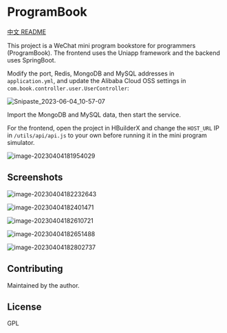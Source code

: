 # ProgramBook

[中文 README](README.md)

This project is a WeChat mini program bookstore for programmers (ProgramBook). The frontend uses the Uniapp framework and the backend uses SpringBoot.

Modify the port, Redis, MongoDB and MySQL addresses in `application.yml`, and update the Alibaba Cloud OSS settings in `com.book.controller.user.UserController`:

![Snipaste_2023-06-04_10-57-07](/images/Snipaste_2023-06-04_10-57-07.png)

Import the MongoDB and MySQL data, then start the service.

For the frontend, open the project in HBuilderX and change the `HOST_URL` IP in `/utils/api/api.js` to your own before running it in the mini program simulator.

![image-20230404181954029](/images/image-20230404181954029.png)

## Screenshots

![image-20230404182232643](/images/image-20230404182232643.png)

![image-20230404182401471](/images/image-20230404182401471.png)

![image-20230404182610721](/images/image-20230404182610721.png)

![image-20230404182651488](/images/image-20230404182651488.png)

![image-20230404182802737](/images/image-20230404182802737.png)

## Contributing

Maintained by the author.

## License

GPL
